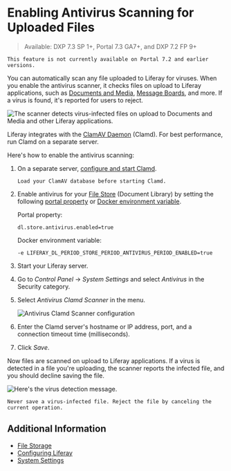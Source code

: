 # Enabling Antivirus Scanning for Uploaded Files

> Available: DXP 7.3 SP 1+, Portal 7.3 GA7+, and DXP 7.2 FP 9+

```{note}
This feature is not currently available on Portal 7.2 and earlier versions.
```

<!-- TODO: LRDOCS-9341 - Antivirus can be enabled for older versions (7.2 and below) but requires use of portal properties and a local install of ClamAV server which we do not recommend. -->

You can automatically scan any file uploaded to Liferay for viruses. When you enable the antivirus scanner, it checks files on upload to Liferay applications, such as [Documents and Media](../../content-authoring-and-management/documents-and-media/documents-and-media-overview.md), [Message Boards](../../collaboration-and-social/message-boards/user-guide/getting-started-with-message-boards.md), and more. If a virus is found, it's reported for users to reject.

![The scanner detects virus-infected files on upload to Documents and Media and other Liferay applications.](./enabling-antivirus-scanning-for-uploaded-files/images/01.png)

Liferay integrates with the [ClamAV Daemon](https://www.clamav.net/documents/scanning#clamd) (Clamd). For best performance, run Clamd on a separate server.

Here's how to enable the antivirus scanning:

1. On a separate server, [configure and start Clamd](https://www.clamav.net/documents/scanning#clamd).

    ```{important}
    Load your ClamAV database before starting Clamd.
    ```

1. Enable antivirus for your [File Store](../../system-administration/file-storage.md) (Document Library) by setting the following [portal property](../../installation-and-upgrades/reference/portal-properties.md) or [Docker environment variable](../../installation-and-upgrades/installing-liferay/using-liferay-docker-images/configuring-containers.md).

    Portal property:

    ```properties
    dl.store.antivirus.enabled=true
    ```

    Docker environment variable:

    ```properties
    -e LIFERAY_DL_PERIOD_STORE_PERIOD_ANTIVIRUS_PERIOD_ENABLED=true
    ```

1. Start your Liferay server.

1. Go to *Control Panel* &rarr; *System Settings* and select *Antivirus* in the Security category.

1. Select *Antivirus Clamd Scanner* in the menu.

    ![Antivirus Clamd Scanner configuration](./enabling-antivirus-scanning-for-uploaded-files/images/02.png)

1. Enter the Clamd server's hostname or IP address, port, and a connection timeout time (milliseconds).

1. Click *Save*.

Now files are scanned on upload to Liferay applications. If a virus is detected in a file you're uploading, the scanner reports the infected file, and you should decline saving the file.

![Here's the virus detection message.](./enabling-antivirus-scanning-for-uploaded-files/images/03.png)

```{important}
Never save a virus-infected file. Reject the file by canceling the current operation.
```

## Additional Information

* [File Storage](../file-storage.md)
* [Configuring Liferay](../configuring-liferay.md)
* [System Settings](../configuring-liferay/system-settings.md)